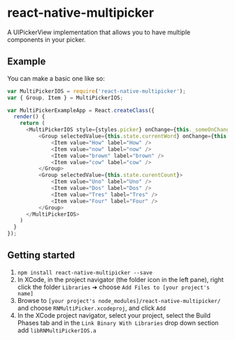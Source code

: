 # react-native-multipicker

A UIPickerView implementation that allows you to have multiple
components in your picker.

## Example
You can make a basic one like so:

```javascript
var MultiPickerIOS = require('react-native-multipicker');
var { Group, Item } = MultiPickerIOS;

var MultiPickerExampleApp = React.createClass({
  render() {
    return (
      <MultiPickerIOS style={styles.picker} onChange={this._someOnChange}>
          <Group selectedValue={this.state.currentWord} onChange={this._someOtherOnChange}>
              <Item value="How" label="How" />
              <Item value="now" label="now" />
              <Item value="brown" label="brown" />
              <Item value="cow" label="cow" />
          </Group>
          <Group selectedValue={this.state.curentCount}>
              <Item value="Uno" label="Uno" />
              <Item value="Dos" label="Dos" />
              <Item value="Tres" label="Tres" />
              <Item value="Four" label="Four" />
          </Group>
      </MultiPickerIOS>
    )
  }
});
```

## Getting started
1. `npm install react-native-multipicker --save`
2. In XCode, in the project navigator (the folder icon in the left pane), right click the folder `Libraries` ➜ choose `Add Files to [your project's name]`
3. Browse to `[your project's node_modules]/react-native-multipicker/` and choose `RNMultiPicker.xcodeproj`, and click `Add`
4. In the XCode project navigator, select your project, select the Build Phases tab and in the `Link Binary With Libraries` drop down section add `libRNMultiPickerIOS.a`
